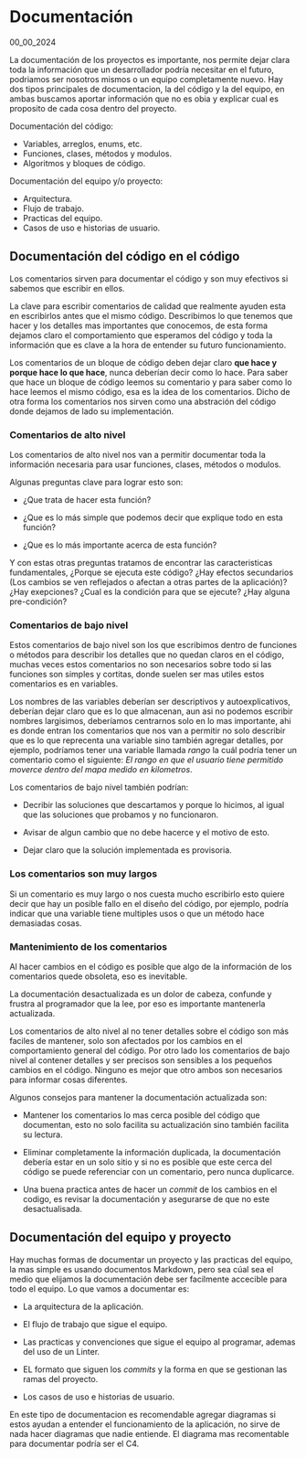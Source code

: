 # Documentación
00_00_2024

La documentación de los proyectos es importante, nos permite dejar clara toda la información que un desarrollador podría necesitar en el futuro, podriamos ser nosotros mismos o un equipo completamente nuevo. Hay dos tipos principales de documentacion, la del código y la del equipo, en ambas buscamos aportar información que no es obia y explicar cual es proposito de cada cosa dentro del proyecto.

Documentación del código:

* Variables, arreglos, enums, etc.
* Funciones, clases, métodos y modulos.
* Algoritmos y bloques de código.

Documentación del equipo y/o proyecto:

* Arquitectura.
* Flujo de trabajo.
* Practicas del equipo.
* Casos de uso e historias de usuario.

## Documentación del código en el código

Los comentarios sirven para documentar el código y son muy efectivos si sabemos que escribir en ellos.

La clave para escribir comentarios de calidad que realmente ayuden esta en escribirlos antes que el mismo código. Describimos lo que tenemos que hacer y los detalles mas importantes que conocemos, de esta forma dejamos claro el comportamiento que esperamos del código y toda la información que es clave a la hora de entender su futuro funcionamiento. 

Los comentarios de un bloque de código deben dejar claro **que hace y porque hace lo que hace**, nunca deberían decir como lo hace. Para saber que hace un bloque de código leemos su comentario y para saber como lo hace leemos el mismo código, esa es la idea de los comentarios. Dicho de otra forma los comentarios nos sirven como una abstración del código donde dejamos de lado su implementación.

### Comentarios de alto nivel

Los comentarios de alto nivel nos van a permitir documentar toda la información necesaria para usar funciones, clases, métodos o modulos.

Algunas preguntas clave para lograr esto son:

* ¿Que trata de hacer esta función?

* ¿Que es lo más simple que podemos decir que explique todo en esta función?

* ¿Que es lo más importante acerca de esta función?

Y con estas otras preguntas tratamos de encontrar las caracteristicas fundamentales, ¿Porque se ejecuta este código? ¿Hay efectos secundarios (Los cambios se ven reflejados o afectan a otras partes de la aplicación)? ¿Hay exepciones? ¿Cual es la condición para que se ejecute? ¿Hay alguna pre-condición?

### Comentarios de bajo nivel

Estos comentarios de bajo nivel son los que escribimos dentro de funciones o métodos para describir los detalles que no quedan claros en el código, muchas veces estos comentarios no son necesarios sobre todo si las funciones son simples y cortitas, donde suelen ser mas utiles estos comentarios es en variables.

Los nombres de las variables deberían ser descriptivos y autoexplicativos, deberían dejar claro que es lo que almacenan, aun asi no podemos escribir nombres largisimos, deberíamos centrarnos solo en lo mas importante, ahi es donde entran los comentarios que nos van a permitir no solo describir que es lo que reprecenta una variable sino también agregar detalles, por ejemplo, podríamos tener una variable llamada *rango* la cuál podría tener un comentario como el siguiente: *El rango en que el usuario tiene permitido moverce dentro del mapa medido en kilometros*.

Los comentarios de bajo nivel también podrían: 

* Decribir las soluciones que descartamos y porque lo hicimos, al igual que las soluciones que probamos y no funcionaron. 

* Avisar de algun cambio que no debe hacerce y el motivo de esto.

* Dejar claro que la solución implementada es provisoria.

### Los comentarios son muy largos

Si un comentario es muy largo o nos cuesta mucho escribirlo esto quiere decir que hay un posible fallo en el diseño del código, por ejemplo, podría indicar que una variable tiene multiples usos o que un método hace demasiadas cosas. 

### Mantenimiento de los comentarios

Al hacer cambios en el código es posible que algo de la información de los comentarios quede obsoleta, eso es inevitable. 

La documentación desactualizada es un dolor de cabeza, confunde y frustra al programador que la lee, por eso es importante mantenerla actualizada.

Los comentarios de alto nivel al no tener detalles sobre el código son más faciles de mantener, solo son afectados por los cambios en el comportamiento general del código. Por otro lado los comentarios de bajo nivel al contener detalles y ser precisos son sensibles a los pequeños cambios en el código. Ninguno es mejor que otro ambos son necesarios para informar cosas diferentes.

Algunos consejos para mantener la documentación actualizada son:

* Mantener los comentarios lo mas cerca posible del código que documentan, esto no solo facilita su actualización sino también facilita su lectura.

* Eliminar completamente la información duplicada, la documentación debería estar en un solo sitio y si no es posible que este cerca del código se puede referenciar con un comentario, pero nunca duplicarce.

* Una buena practica antes de hacer un *commit* de los cambios en el codigo, es revisar la documentación y asegurarse de que no este desactualisada.

## Documentación del equipo y proyecto

Hay muchas formas de documentar un proyecto y las practicas del equipo, la mas simple es usando documentos Markdown, pero sea cúal sea el medio que elijamos la documentación debe ser facilmente accecible para todo el equipo. Lo que vamos a documentar es:

* La arquitectura de la aplicación.

* El flujo de trabajo que sigue el equipo.

* Las practicas y convenciones que sigue el equipo al programar, ademas del uso de un Linter.

* EL formato que siguen los *commits* y la forma en que se gestionan las ramas del proyecto.

* Los casos de uso e historias de usuario.

En este tipo de documentacion es recomendable agregar diagramas si estos ayudan a entender el funcionamiento de la aplicación, no sirve de nada hacer diagramas que nadie entiende. El diagrama mas recomentable para documentar podría ser el C4.

